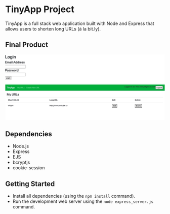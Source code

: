 # TinyApp Project

TinyApp is a full stack web application built with Node and Express that allows users to shorten long URLs (à la bit.ly). 

## Final Product

![Login Page](97BD7814-745A-445C-ABB4-3804F4FADB4C_4_5005_c.jpeg)
![Main Page once you logged in with a created short URL](C697BB3B-2766-4126-9634-4C7D8E3B40D2_4_5005_c.jpeg)

## Dependencies

- Node.js
- Express
- EJS
- bcryptjs
- cookie-session

## Getting Started

- Install all dependencies (using the `npm install` command).
- Run the development web server using the `node express_server.js` command.